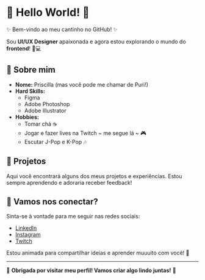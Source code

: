 # 🌸 Hello World! 🌸

✨ Bem-vindo ao meu cantinho no GitHub! ✨

Sou **UI/UX Designer** apaixonada e agora estou explorando o mundo do **frontend**! 🎨💻

## 💖 Sobre mim

- **Nome:** Priscilla (mas você pode me chamar de Puri!)
- **Hard Skills:** 
  - Figma
  - Adobe Photoshop
  - Adobe Illustrator
- **Hobbies:** 
  - Tomar chá ☕
  - Jogar e fazer lives na Twitch ~ me segue lá ~ 🎮
  - Escutar J-Pop e K-Pop 🎶

## 🌷 Projetos

Aqui você encontrará alguns dos meus projetos e experiências. Estou sempre aprendendo e adoraria receber feedback!


## 🌼 Vamos nos conectar?

Sinta-se à vontade para me seguir nas redes sociais:

- [LinkedIn](https://www.linkedin.com/in/prsvrgs/)
- [Instagram](https://www.instagram.com/purikoi/)
- [Twitch](https://www.twitch.tv/purikoi)

Estou animada para compartilhar ideias e aprender muuuito com você! 💖

---

🌸 **Obrigada por visitar meu perfil! Vamos criar algo lindo juntas!** 🌸

